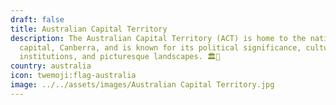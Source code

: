 ```yaml
---
draft: false
title: Australian Capital Territory
description: The Australian Capital Territory (ACT) is home to the nation's
  capital, Canberra, and is known for its political significance, cultural
  institutions, and picturesque landscapes. 🏛️🌳
country: australia
icon: twemoji:flag-australia
image: ../../assets/images/Australian Capital Territory.jpg
---
```

